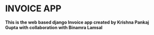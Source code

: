 # INVOICE APP

__This is the web based django Invoice app created by Krishna Pankaj Gupta with collaboration with Binamra Lamsal__
